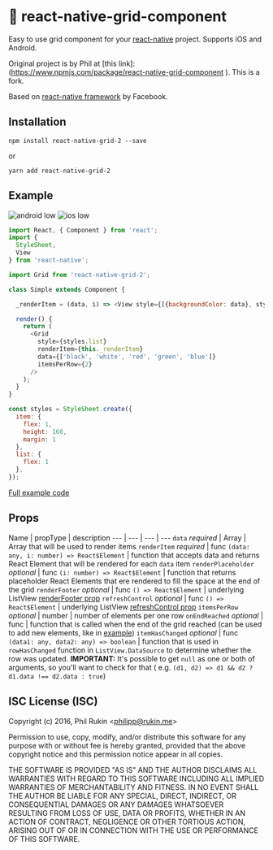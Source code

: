 # :black_square_button: react-native-grid-component

Easy to use grid component for your [react-native](https://github.com/facebook/react-native/) project. Supports iOS and Android.

Original project is by Phil at [this link]:
(https://www.npmjs.com/package/react-native-grid-component ). This is a fork.

Based on [react-native framework](https://github.com/facebook/react-native/) by Facebook.

## Installation

```
npm install react-native-grid-2 --save
```

or

```
yarn add react-native-grid-2
```

## Example

![android low](https://cloud.githubusercontent.com/assets/577316/18456263/d6b977e2-794f-11e6-878f-5737355111ac.gif) ![ios low](https://cloud.githubusercontent.com/assets/577316/18456262/d6b7a39a-794f-11e6-8587-06757dc42e14.gif)

```js
import React, { Component } from 'react';
import {
  StyleSheet,
  View
} from 'react-native';

import Grid from 'react-native-grid-2';

class Simple extends Component {

  _renderItem = (data, i) => <View style={[{backgroundColor: data}, styles.item]} key={i}/>

  render() {
    return (
      <Grid
        style={styles.list}
        renderItem={this._renderItem}
        data={['black', 'white', 'red', 'green', 'blue']}
        itemsPerRow={2}
      />
    );
  }
}

const styles = StyleSheet.create({
  item: {
    flex: 1,
    height: 160,
    margin: 1
  },
  list: {
    flex: 1
  },
});

```

[Full example code](Examples/Simple)

## Props
Name | propType | description
--- | --- | --- | ---
`data` *required*  | Array | Array that will be used to render items
`renderItem` *required*  | func `(data: any, i: number) => React$Element` | function that accepts data and returns React Element that will be rendered for each `data` item
`renderPlaceholder` *optional* | func `(i: number) => React$Element` | function that returns placeholder React Elements that ere rendered to fill the space at the end of the grid
`renderFooter` *optional* | func `() => React$Element` | underlying ListView [renderFooter prop](https://facebook.github.io/react-native/docs/listview.html#renderfooter)
`refreshControl` *optional* | func `() => React$Element` | underlying ListView [refreshControl prop](https://facebook.github.io/react-native/docs/refreshcontrol.html)
`itemsPerRow` *optional* | number | number of elements per one row
`onEndReached` *optional* | func | function that is called when the end of the grid reached (can be used to add new elements, like in [example](Examples/Simple))
`itemHasChanged` *optional* | func `(data1: any, data2: any) => boolean` | function that is used in `rowHasChanged` function in `ListView.DataSource` to determine whether the row was updated. **IMPORTANT:** It's possible to get `null` as one or both of arguments, so you'll want to check for that ( e.g. `(d1, d2) => d1 && d2 ? d1.data !== d2.data : true`)


ISC License (ISC)
-------

Copyright (c) 2016, Phil Rukin <<philipp@rukin.me>>

Permission to use, copy, modify, and/or distribute this software for any purpose with or without fee is hereby granted, provided that the above copyright notice and this permission notice appear in all copies.

THE SOFTWARE IS PROVIDED "AS IS" AND THE AUTHOR DISCLAIMS ALL WARRANTIES WITH REGARD TO THIS SOFTWARE INCLUDING ALL IMPLIED WARRANTIES OF MERCHANTABILITY AND FITNESS. IN NO EVENT SHALL THE AUTHOR BE LIABLE FOR ANY SPECIAL, DIRECT, INDIRECT, OR CONSEQUENTIAL DAMAGES OR ANY DAMAGES WHATSOEVER RESULTING FROM LOSS OF USE, DATA OR PROFITS, WHETHER IN AN ACTION OF CONTRACT, NEGLIGENCE OR OTHER TORTIOUS ACTION, ARISING OUT OF OR IN CONNECTION WITH THE USE OR PERFORMANCE OF THIS SOFTWARE.
